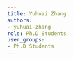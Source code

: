 ```yaml
---
title: Yuhuai Zhang
authors:
- yuhuai-zhang
role: Ph.D Students
user_groups:
- Ph.D Students
---
```

